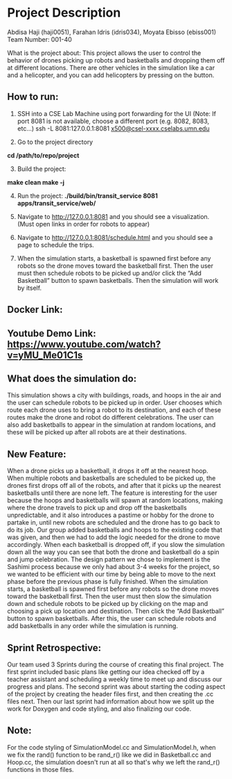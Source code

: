 # Project Description 



Abdisa Haji (haji0051), Farahan Idris (idris034), Moyata Ebisso (ebiss001)
Team Number: 001-40

What is the project about: This project allows the user to control the behavior of drones picking up robots and basketballs and dropping them off at different locations. There are other vehicles in the simulation like a car and a helicopter, and you can add helicopters by pressing on the button. 

## How to run: 

1) SSH into a CSE Lab Machine using port forwarding for the UI (Note: If port 8081 is not available, choose a different port (e.g. 8082, 8083, etc...)
	ssh -L 8081:127.0.0.1:8081 x500@csel-xxxx.cselabs.umn.edu

2) Go to the project directory

**cd /path/to/repo/project**

3) Build the project:

**make clean
make -j**

4) Run the project:
**./build/bin/transit_service 8081 apps/transit_service/web/**

5) Navigate to http://127.0.0.1:8081 and you should see a visualization. (Must open links in order for robots to appear)

6) Navigate to http://127.0.0.1:8081/schedule.html and you should see a page to schedule the trips.

7) When the simulation starts, a basketball is spawned first before any robots so the drone moves toward the basketball first. Then the user must then schedule robots to be picked up and/or click the “Add Basketball” button to spawn basketballs. Then the simulation will work by itself.

## Docker Link: 

## Youtube Demo Link: https://www.youtube.com/watch?v=yMU_Me01C1s

## What does the simulation do: 
This simulation shows a city with buildings, roads, and hoops in the air and the user can schedule robots to be picked up in order. User chooses which route each drone uses to bring a robot to its destination, and each of these routes make the drone and robot do different celebrations. The user can also add basketballs to appear in the simulation at random locations, and these will be picked up after all robots are at their destinations. 

## New Feature: 
When a drone picks up a basketball, it drops it off at the nearest hoop. When multiple robots and basketballs are scheduled to be picked up, the drones first drops off all of the robots, and after that it picks up the nearest basketballs until there are none left. The feature is interesting for the user because the hoops and basketballs will spawn at random locations, making where the drone travels to pick up and drop off the basketballs unpredictable, and it also introduces a pastime or hobby for the drone to partake in, until new robots are scheduled and the drone has to go back to do its job. Our group added basketballs and hoops to the existing code that was given, and then we had to add the logic needed for the drone to move accordingly. When each basketball is dropped off, if you slow the simulation down all the way you can see that both the drone and basketball do a spin and jump celebration. The design pattern we chose to implement is the Sashimi process because we only had about 3-4 weeks for the project, so we wanted to be efficient with our time by being able to move to the next phase before the previous phase is fully finished. When the simulation starts, a basketball is spawned first before any robots so the drone moves toward the basketball first. Then the user must then slow the simulation down and schedule robots to be picked up by clicking on the map and choosing a pick up location and destination. Then click the “Add Basketball” button to spawn basketballs. After this, the user can schedule robots and add basketballs in any order while the simulation is running. 


## Sprint Retrospective: 
Our team used 3 Sprints during the course of creating this final project. The first sprint included basic plans like getting our idea checked off by a teacher assistant and scheduling a weekly time to meet up and discuss our progress and plans. The second sprint was about starting the coding aspect of the project by creating the header files first, and then creating the .cc files next. Then our last sprint had information about how we split up the work for Doxygen and code styling, and also finalizing our code.

## Note: 
For the code styling of SimulationModel.cc and SimulationModel.h, when we fix the rand() function to be rand_r() like we did in Basketball.cc and Hoop.cc, the simulation doesn't run at all so that's why we left the rand_r() functions in those files.




